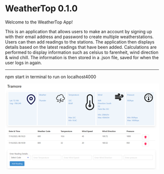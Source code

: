 # WeatherTop 0.1.0
Welcome to the WeatherTop App!

This is an application that allows users to make an account by 
signing up with their email address and password to create multiple
weatherstations.
Users can then add readings to the stations. The application
then displays details based on the latest readings that have been 
added.
Calculations are performed to display information such as celsius to 
farenheit, wind direction & wind chill.
The information is then stored in a .json file, saved for when the 
user logs in again.
*****************************************

npm start in terminal to run on localhost4000

![Alt text](image.png)